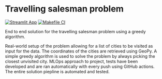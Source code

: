 # Travelling salesman problem 

[![Streamlit App](https://static.streamlit.io/badges/streamlit_badge_black_white.svg)](https://tspgreedy.streamlit.app/)  [![Makefile CI](https://github.com/thibtd/TSP_greedy/actions/workflows/main.yml/badge.svg)](https://github.com/thibtd/TSP_greedy/actions/workflows/main.yml)

End to end solution for the travelling salesman problem using a greedy algorithm. 



Real-world setup of the problem allowing for a list of cities to be visited as input for the data. The coordinates of the cities are retrieved using GeoPy. 
A simple greedy algorithm is used to solve the problem by always picking the closest unvisited city. 
MLOps approach to project, tests have been developed and are ran automatically with every push using GitHub actions. The entire solution piepline is automated and tested.


